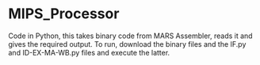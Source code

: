 # MIPS_Processor
Code in Python, this takes binary code from MARS Assembler, reads it and gives the required output. To run, download the binary files and the IF.py and ID-EX-MA-WB.py files and execute the latter.
